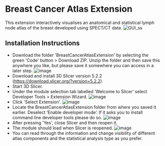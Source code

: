 # Breast Cancer Atlas Extension
This extension interactively visualises an anatomical and statistical lymph node atlas of the breast developed using SPECT/CT data.
![GUI_ss](https://github.com/jsit433/BreastCancerAtlasExtension/assets/80793526/33d0383b-2762-41a7-a089-06af7ab23619)

## Installation Instructions
* Download the folder 'BreastCancerAtlasExtension' by selecting the green 'Code' button > Download ZIP. Unzip the folder and then save this anywhere you like, but please save it somewhere you can access in a later step.
  ![image](https://github.com/jsit433/BreastCancerAtlasExtension/assets/80793526/809c4cd7-be36-4169-a1f9-a95cb085338b)
* Download and install 3D Slicer version 5.2.2 (https://download.slicer.org/?version=5.2.2).
* Start 3D Slicer.
* Under the module selection tab labelled ‘Welcome to Slicer’ select Developer Tools > Extension Wizard.
  ![image](https://github.com/jsit433/BreastCancerAtlasExtension/assets/80793526/c89af3ad-731e-4a80-bcab-c76c6e0d47a6)
* Click 'Select Extension'.
  ![image](https://github.com/jsit433/BreastCancerAtlasExtension/assets/80793526/bd81e73d-cae5-4ef8-8518-f4eb1391aa92)
* Locate the BreastCancerAtlasExtension folder from where you saved it earlier. Deselect ‘Enable developer mode’. If it asks you to install command line developer tools please do so.
  ![image](https://github.com/jsit433/BreastCancerAtlasExtension/assets/80793526/2297765c-37c9-45e8-90e0-c884bf122cab)
* After pressing 'Yes', close Slicer and then reopen it.
* The module should load when Slicer is reopened.
  ![image](https://github.com/jsit433/BreastCancerAtlasExtension/assets/80793526/1351fc3a-5cbb-4378-98ac-dd7c3f224835)
* You can read through the information and change visibility of different atlas components and the statistical analysis type as you prefer. 
